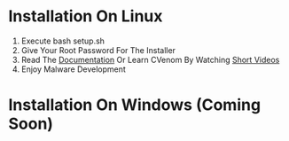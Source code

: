 <h1>Installation On Linux</h1>
<ol>
	<li>Execute bash setup.sh</li>
	<li>Give Your Root Password For The Installer</li>
	<li>Read The <a href="https://github.com/Mahmoud7Osman/CVenom#documentation">Documentation</a> Or Learn CVenom By Watching <a href="https://youtube.com/c/TheDoctorMLT">Short Videos</a></li>
	<li>Enjoy Malware Development</li>

</ol>
<h1>Installation On Windows (Coming Soon)</h1>
